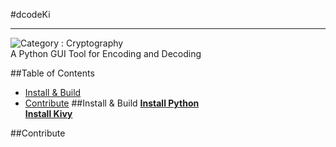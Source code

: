 #dcodeKi
________
![Category : Cryptography](https://en.wikipedia.org/wiki/Cryptography)<br>
A Python GUI Tool for Encoding and Decoding 

##Table of Contents
- [Install & Build](#install-build)
- [Contribute](#contribute)
##Install & Build
[**Install Python**](https://www.python.org/downloads/)<br>
[**Install Kivy**](https://kivy.org/doc/stable/gettingstarted/installation.html)<br>



##Contribute
